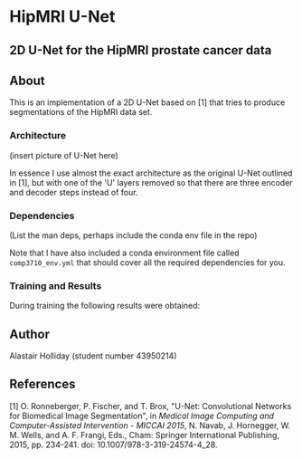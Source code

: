 # HipMRI U-Net
## 2D U-Net for the HipMRI prostate cancer data

## About

This is an implementation of a 2D U-Net based on [1] that tries to produce segmentations of the HipMRI data set.

### Architecture

(insert picture of U-Net here)

In essence I use almost the exact architecture as the original U-Net outlined in [1], but with one of the 'U' layers removed so that there are three encoder and decoder steps instead of four.

### Dependencies

(List the man deps, perhaps include the conda env file in the repo)

Note that I have also included a conda environment file called `comp3710_env.yml` that should cover all the required dependencies for you.

### Training and Results

During training the following results were obtained:

## Author

Alastair Holliday (student number 43950214)

## References

[1] O. Ronneberger, P. Fischer, and T. Brox, "U-Net: Convolutional Networks for Biomedical Image Segmentation", in *Medical Image Computing and Computer-Assisted Intervention - MICCAI 2015*, N. Navab, J. Hornegger, W. M. Wells, and A. F. Frangi, Eds., Cham: Springer International Publishing, 2015, pp. 234-241. doi: 10.1007/978-3-319-24574-4_28.
